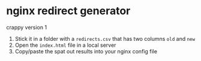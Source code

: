 # nginx redirect generator

crappy version 1

1. Stick it in a folder with a `redirects.csv` that has two columns `old` and `new`
1. Open the `index.html` file in a local server
1. Copy/paste the spat out results into your nginx config file
